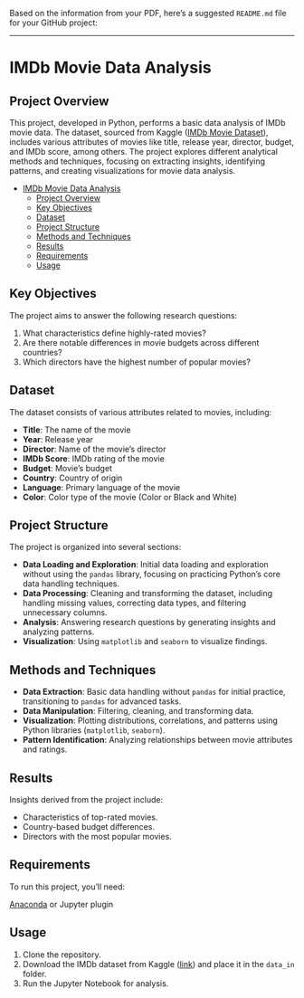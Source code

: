 Based on the information from your PDF, here’s a suggested `README.md` file for your GitHub project:

---

# IMDb Movie Data Analysis

## Project Overview

This project, developed in Python, performs a basic data analysis of IMDb movie data. The dataset, sourced from Kaggle ([IMDb Movie Dataset](https://www.kaggle.com/datasets/carolzhangdc/imdb-5000-movie-dataset)), includes various attributes of movies like title, release year, director, budget, and IMDb score, among others. The project explores different analytical methods and techniques, focusing on extracting insights, identifying patterns, and creating visualizations for movie data analysis.

- [IMDb Movie Data Analysis](#imdb-movie-data-analysis)
  - [Project Overview](#project-overview)
  - [Key Objectives](#key-objectives)
  - [Dataset](#dataset)
  - [Project Structure](#project-structure)
  - [Methods and Techniques](#methods-and-techniques)
  - [Results](#results)
  - [Requirements](#requirements)
  - [Usage](#usage)

## Key Objectives

The project aims to answer the following research questions:

1. What characteristics define highly-rated movies?
2. Are there notable differences in movie budgets across different countries?
3. Which directors have the highest number of popular movies?

## Dataset

The dataset consists of various attributes related to movies, including:

- **Title**: The name of the movie
- **Year**: Release year
- **Director**: Name of the movie’s director
- **IMDb Score**: IMDb rating of the movie
- **Budget**: Movie’s budget
- **Country**: Country of origin
- **Language**: Primary language of the movie
- **Color**: Color type of the movie (Color or Black and White)

## Project Structure

The project is organized into several sections:

- **Data Loading and Exploration**: Initial data loading and exploration without using the `pandas` library, focusing on practicing Python’s core data handling techniques.
- **Data Processing**: Cleaning and transforming the dataset, including handling missing values, correcting data types, and filtering unnecessary columns.
- **Analysis**: Answering research questions by generating insights and analyzing patterns.
- **Visualization**: Using `matplotlib` and `seaborn` to visualize findings.

## Methods and Techniques

- **Data Extraction**: Basic data handling without `pandas` for initial practice, transitioning to `pandas` for advanced tasks.
- **Data Manipulation**: Filtering, cleaning, and transforming data.
- **Visualization**: Plotting distributions, correlations, and patterns using Python libraries (`matplotlib`, `seaborn`).
- **Pattern Identification**: Analyzing relationships between movie attributes and ratings.

## Results

Insights derived from the project include:

- Characteristics of top-rated movies.
- Country-based budget differences.
- Directors with the most popular movies.

## Requirements

To run this project, you’ll need:

[Anaconda](https://www.anaconda.com/) or Jupyter plugin

## Usage

1. Clone the repository.
2. Download the IMDb dataset from Kaggle ([link](https://www.kaggle.com/datasets/carolzhangdc/imdb-5000-movie-dataset)) and place it in the `data_in` folder.
3. Run the Jupyter Notebook for analysis.
